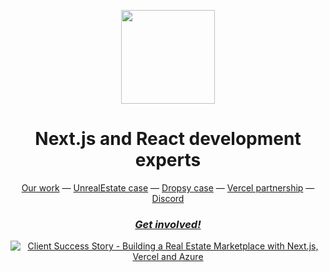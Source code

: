 <p align="center">
<img src="https://github.com/Blazity/.github/assets/28964599/d16c95d1-8d38-4a49-806e-c251c332a6c5" height="150">
</p>

<p align="center">
<h1 align="center">Next.js and React development experts</h1>

</p>
  
<div align="center">
  <a href="https://blazity.com/case-studies">Our work</a> —
  <a href="https://blazity.com/case-study/unreal-estate">UnrealEstate case</a> —
  <a href="https://blazity.com/case-study/dropsy">Dropsy case</a> —
  <a href="https://vercel.com/experts/blazity">Vercel partnership</a> —  
  <a href="https://blazity.com/discord">Discord</a>
</div>
<h3 align="center">
<a href="https://blazity.com/#contact"><i>Get involved!</i></a>
</h3>

<p align="center">
  <a href="https://www.youtube.com/watch?v=aXuJyDBqpKg&ab_channel=Blazity"><img alt="Client Success Story - Building a Real Estate Marketplace with Next.js, Vercel and Azure" src="https://img.youtube.com/vi/aXuJyDBqpKg/0.jpg" /></a>
</p>
